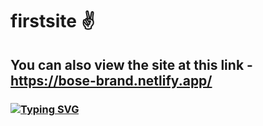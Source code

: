 # firstsite :v:
## You can also view the site at this link - https://bose-brand.netlify.app/
### [![Typing SVG](https://readme-typing-svg.herokuapp.com?color=%2336BCF7&lines=Computer+science+engineering)](https://git.io/typing-svg)
